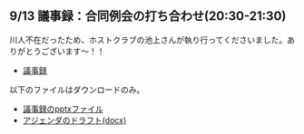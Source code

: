 ## 9/13 議事録：合同例会の打ち合わせ(20:30-21:30)
川人不在だったため、ホストクラブの池上さんが執り行ってくださいました。ありがとうございます～！！

- [議事録](https://github.com/norip6jp/toastmasters/blob/master/area45_20-21/A45%E5%90%88%E5%90%8C%E4%BE%8B%E4%BC%9A%E6%89%93%E5%90%88%E3%81%9B20200913.pdf)

以下のファイルはダウンロードのみ。
- [議事録のpptxファイル](https://github.com/norip6jp/toastmasters/blob/master/area45_20-21/A45%E5%90%88%E5%90%8C%E4%BE%8B%E4%BC%9A%E6%89%93%E5%90%88%E3%81%9B20200913.pptx)
- [アジェンダのドラフト(docx)](https://github.com/norip6jp/toastmasters/blob/master/area45_20-21/A45%E5%90%88%E5%90%8C%E4%BE%8B%E4%BC%9A%E3%83%97%E3%83%AD%E3%82%B0%E3%83%A9%E3%83%A0_draft0913.docx)
